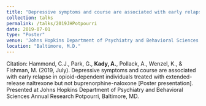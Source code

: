 ```yaml
---	
title: "Depressive symptoms and course are associated with early relapse in opioid-dependent individuals treated with extended-release naltrexone but not buprenorphine-naloxone"
collection: talks	
permalink: /talks/2019JHPotpourri
date: 2019-07-01
type: "Poster"
venue: 'Johns Hopkins Department of Psychiatry and Behavioral Sciences Annual Research Potpourri'
location: "Baltimore, M.D."
---	
```

Citation: Hammond, C.J., Park, G., <b>Kady, A.</b>, Pollack, A., Wenzel, K., & Fishman, M. (2019, July). Depressive symptoms and course are associated with early relapse in opioid-dependent individuals treated with extended-release naltrexone but not buprenorphine-naloxone [Poster presentation]. Presented at Johns Hopkins Department of Psychiatry and Behavioral Sciences Annual Research Potpourri, Baltimore, MD.
<br><br>
